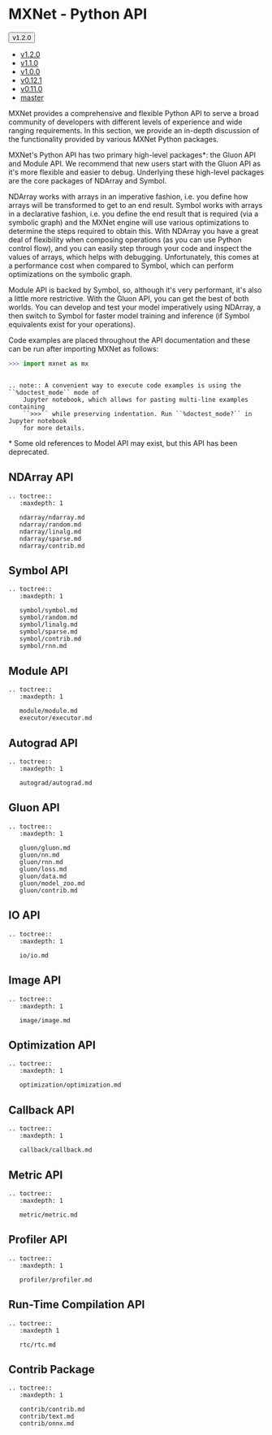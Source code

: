 # MXNet - Python API

<script type="text/javascript" src='../../_static/js/versions_drop_down.js'></script>

  <div class="dropdown">
    <button class="btn current-version btn-primary dropdown-toggle" type="button" data-toggle="dropdown">v1.2.0
    <span class="caret"></span></button>
    <ul class="dropdown-menu opt-group">
      <li class="opt active versions"><a href="#">v1.2.0</a></li>
      <li class="opt versions"><a href="#">v1.1.0</a></li>
      <li class="opt versions"><a href="#">v1.0.0</a></li>
      <li class="opt versions"><a href="#">v0.12.1</a></li>
      <li class="opt versions"><a href="#">v0.11.0</a></li>
      <li class="opt versions"><a href="#">master</a></li>
    </ul>
  </div>

MXNet provides a comprehensive and flexible Python API to serve a broad community of developers with different levels of experience and wide ranging requirements. In this section, we provide an in-depth discussion of the functionality provided by various MXNet Python packages.

MXNet's Python API has two primary high-level packages*: the Gluon API and Module API. We recommend that new users start with the Gluon API as it's more flexible and easier to debug. Underlying these high-level packages are the core packages of NDArray and Symbol.

NDArray works with arrays in an imperative fashion, i.e. you define how arrays will be transformed to get to an end result. Symbol works with arrays in a declarative fashion, i.e. you define the end result that is required (via a symbolic graph) and the MXNet engine will use various optimizations to determine the steps required to obtain this. With NDArray you have a great deal of flexibility when composing operations (as you can use Python control flow), and you can easily step through your code and inspect the values of arrays, which helps with debugging. Unfortunately, this comes at a performance cost when compared to Symbol, which can perform optimizations on the symbolic graph.

Module API is backed by Symbol, so, although it's very performant, it's also a little more restrictive. With the Gluon API, you can get the best of both worlds. You can develop and test your model imperatively using NDArray, a then switch to Symbol for faster model training and inference (if Symbol equivalents exist for your operations).

Code examples are placed throughout the API documentation and these can be run after importing MXNet as follows:

```python
>>> import mxnet as mx
```

```eval_rst

.. note:: A convenient way to execute code examples is using the ``%doctest_mode`` mode of
    Jupyter notebook, which allows for pasting multi-line examples containing
    ``>>>`` while preserving indentation. Run ``%doctest_mode?`` in Jupyter notebook
    for more details.

```

\* Some old references to Model API may exist, but this API has been deprecated.

## NDArray API

```eval_rst
.. toctree::
   :maxdepth: 1

   ndarray/ndarray.md
   ndarray/random.md
   ndarray/linalg.md
   ndarray/sparse.md
   ndarray/contrib.md
```

## Symbol API

```eval_rst
.. toctree::
   :maxdepth: 1

   symbol/symbol.md
   symbol/random.md
   symbol/linalg.md
   symbol/sparse.md
   symbol/contrib.md
   symbol/rnn.md
```

## Module API

```eval_rst
.. toctree::
   :maxdepth: 1

   module/module.md
   executor/executor.md
```

## Autograd API

```eval_rst
.. toctree::
   :maxdepth: 1

   autograd/autograd.md
```

## Gluon API

```eval_rst
.. toctree::
   :maxdepth: 1

   gluon/gluon.md
   gluon/nn.md
   gluon/rnn.md
   gluon/loss.md
   gluon/data.md
   gluon/model_zoo.md
   gluon/contrib.md
```

## IO API

```eval_rst
.. toctree::
   :maxdepth: 1

   io/io.md
```

## Image API

```eval_rst
.. toctree::
   :maxdepth: 1

   image/image.md
```

## Optimization API

```eval_rst
.. toctree::
   :maxdepth: 1

   optimization/optimization.md
```

## Callback API

```eval_rst
.. toctree::
   :maxdepth: 1

   callback/callback.md
```

## Metric API

```eval_rst
.. toctree::
   :maxdepth: 1

   metric/metric.md
```

## Profiler API

```eval_rst
.. toctree::
   :maxdepth: 1

   profiler/profiler.md
```

## Run-Time Compilation API

```eval_rst
.. toctree::
   :maxdepth 1

   rtc/rtc.md
```

## Contrib Package

```eval_rst
.. toctree::
   :maxdepth: 1

   contrib/contrib.md
   contrib/text.md
   contrib/onnx.md
```
